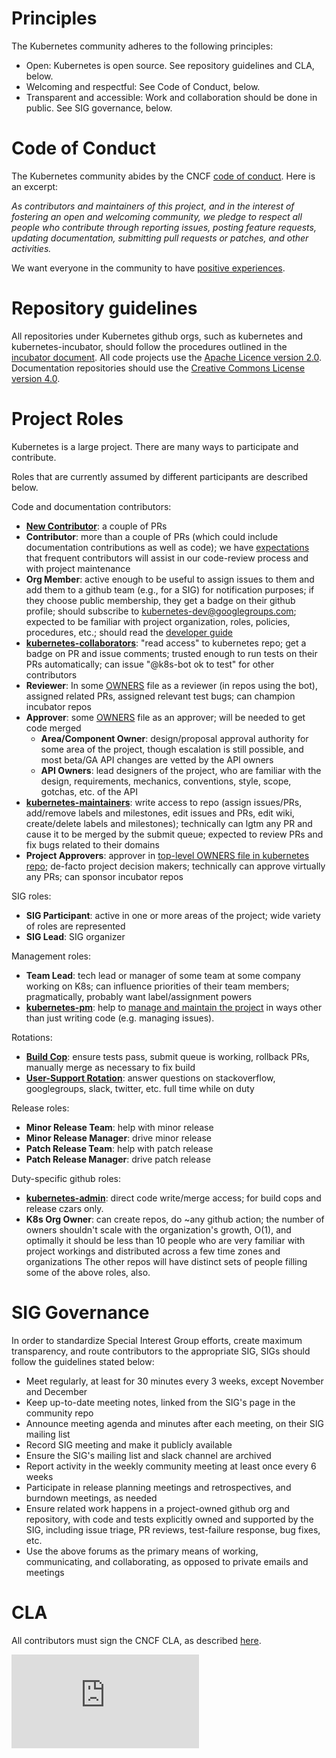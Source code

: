 # Principles

The Kubernetes community adheres to the following principles:
* Open: Kubernetes is open source. See repository guidelines and CLA, below.
* Welcoming and respectful: See Code of Conduct, below.
* Transparent and accessible: Work and collaboration should be done in public. See SIG governance, below.

# Code of Conduct

The Kubernetes community abides by the CNCF [code of conduct](https://github.com/cncf/foundation/blob/master/code-of-conduct.md). Here is an excerpt:

_As contributors and maintainers of this project, and in the interest of fostering an open and welcoming community, we pledge to respect all people who contribute through reporting issues, posting feature requests, updating documentation, submitting pull requests or patches, and other activities._

We want everyone in the community to have [positive experiences](https://www.cncf.io/blog/2016/12/14/diversity-scholarship-series-one-software-engineers-unexpected-cloudnativecon-kubecon-experience).

# Repository guidelines

All repositories under Kubernetes github orgs, such as kubernetes and kubernetes-incubator,
should follow the procedures outlined in the [incubator document](incubator.md). All code projects
use the [Apache Licence version 2.0](LICENSE). Documentation repositories should use the
[Creative Commons License version 4.0](https://github.com/kubernetes/kubernetes.github.io/blob/master/LICENSE).

# Project Roles

Kubernetes is a large project. There are many ways to participate and contribute.

Roles that are currently assumed by different participants are described below.

Code and documentation contributors:
- **[New Contributor](https://github.com/kubernetes/contrib/issues/1090)**: a
  couple of PRs
- **Contributor**: more than a couple of PRs (which could include documentation
  contributions as well as code); we have [expectations](contributors/devel/community-expectations.md)
  that frequent contributors will assist in our code-review process and with project
  maintenance
- **Org Member**: active enough to be useful to assign issues to them and add
  them to a github team (e.g., for a SIG) for notification purposes; if they
  choose public membership, they get a badge on their github profile; should
  subscribe to kubernetes-dev@googlegroups.com; expected to be familiar with
  project organization, roles, policies, procedures, etc.; should read the [developer
  guide](contributors/devel/README.md)
- [**kubernetes-collaborators**](https://github.com/orgs/kubernetes/teams/kubernetes-collaborators): "read access" to kubernetes repo; get a badge 
  on PR and issue comments; trusted enough to run tests on their PRs 
  automatically; can issue "@k8s-bot ok to test" for other contributors
- **Reviewer**: In some [OWNERS](contributors/devel/owners.md) file as a reviewer (in repos using the bot),
  assigned related PRs, assigned relevant test bugs; can champion incubator
  repos
- **Approver**: some [OWNERS](contributors/devel/owners.md) file as an approver; will be needed to get code
  merged
  - **Area/Component Owner**: design/proposal approval authority for some area 
    of the project, though escalation is still possible, and most beta/GA API 
    changes are vetted by the API owners
  - **API Owners**: lead designers of the project, who are familiar with the 
    design, requirements, mechanics, conventions, style, scope, gotchas, etc. 
    of the API
- [**kubernetes-maintainers**](https://github.com/orgs/kubernetes/teams/kubernetes-maintainers): write access to repo (assign issues/PRs,
  add/remove labels and milestones, edit issues and PRs, edit wiki,
  create/delete labels and milestones); technically can lgtm any PR and cause it
  to be merged by the submit queue; expected to review PRs and fix bugs related
  to their domains
- **Project Approvers**: approver in [top-level OWNERS file in kubernetes repo](https://github.com/kubernetes/kubernetes/blob/master/OWNERS);
  de-facto project decision makers; technically can 
  approve virtually any PRs; can sponsor incubator repos
  
SIG roles:
- **SIG Participant**: active in one or more areas of the project; wide 
  variety of roles are represented
- **SIG Lead**: SIG organizer

Management roles:
- **Team Lead**: tech lead or manager of some team at some company working on 
  K8s; can influence priorities of their team members; pragmatically, 
  probably want label/assignment powers
- [**kubernetes-pm**](https://github.com/orgs/kubernetes/teams/kubernetes-pm): help to [manage and maintain the project](project-managers/README.md) in
  ways other than just writing code (e.g. managing issues).

Rotations:
- [**Build Cop**](contributors/devel/on-call-build-cop.md): ensure tests pass, submit queue is working, rollback PRs, 
  manually merge as necessary to fix build
- [**User-Support Rotation**](contributors/devel/on-call-user-support.md): answer questions on stackoverflow, googlegroups, 
  slack, twitter, etc. full time while on duty

Release roles:
- **Minor Release Team**: help with minor release
- **Minor Release Manager**: drive minor release
- **Patch Release Team**: help with patch release
- **Patch Release Manager**: drive patch release

Duty-specific github roles:
- [**kubernetes-admin**](https://github.com/orgs/kubernetes/teams/kubernetes-admin): direct code write/merge access; for build cops and
  release czars only.
- **K8s Org Owner**: can create repos, do ~any github action; the number of
  owners shouldn't scale with the organization's growth, O(1), and optimally it
  should be less than 10 people who are very familiar with project workings and
  distributed across a few time zones and organizations The other repos will
  have distinct sets of people filling some of the above roles, also.
   
# SIG Governance

In order to standardize Special Interest Group efforts, create maximum transparency, and route contributors to the appropriate SIG, SIGs should follow the guidelines stated below:

* Meet regularly, at least for 30 minutes every 3 weeks, except November and December
* Keep up-to-date meeting notes, linked from the SIG's page in the community repo
* Announce meeting agenda and minutes after each meeting, on their SIG mailing list
* Record SIG meeting and make it publicly available
* Ensure the SIG's mailing list and slack channel are archived
* Report activity in the weekly community meeting at least once every 6 weeks
* Participate in release planning meetings and retrospectives, and burndown meetings, as needed
* Ensure related work happens in a project-owned github org and repository, with code and tests explicitly owned and supported by the SIG, including issue triage, PR reviews, test-failure response, bug fixes, etc. 
* Use the above forums as the primary means of working, communicating, and collaborating, as opposed to private emails and meetings

# CLA

All contributors must sign the CNCF CLA, as described [here](CLA.md).

[![Analytics](https://kubernetes-site.appspot.com/UA-36037335-10/GitHub/governance.md?pixel)]()
